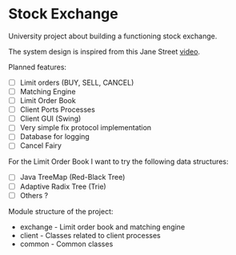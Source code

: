 # Stock Exchange

University project about building a functioning stock exchange.

The system design is inspired from this Jane Street [video](https://www.youtube.com/watch?v=b1e4t2k2KJY&t=22s).

Planned features:

* [ ] Limit orders (BUY, SELL, CANCEL)
* [ ] Matching Engine
* [ ] Limit Order Book
* [ ] Client Ports Processes
* [ ] Client GUI (Swing)
* [ ] Very simple fix protocol implementation
* [ ] Database for logging
* [ ] Cancel Fairy

For the Limit Order Book I want to try the following data structures:

* [ ] Java TreeMap (Red-Black Tree)
* [ ] Adaptive Radix Tree (Trie)
* [ ] Others ?

Module structure of the project:

* exchange - Limit order book and matching engine
* client - Classes related to client processes
* common - Common classes
